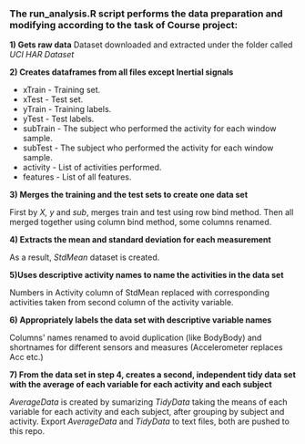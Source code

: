 ### The run_analysis.R script performs the data preparation and modifying according to the task of Course project:

**1) Gets raw data**
Dataset downloaded and extracted under the folder called *UCI HAR Dataset*

**2) Creates dataframes from all files except Inertial signals**

+ xTrain - Training set.
+ xTest - Test set.
+ yTrain - Training labels.
+ yTest - Test labels.
+ subTrain - The subject who performed the activity for each window sample. 
+ subTest - The subject who performed the activity for each window sample. 
+ activity - List of activities performed.
+ features - List of all features.

 
**3) Merges the training and the test sets to create one data set**

First by *X, y* and *sub*, merges train and test using row bind method.
Then all merged together using column bind method, some columns renamed.

**4) Extracts the mean and standard deviation for each measurement**

As a result, *StdMean* dataset is created.

**5)Uses descriptive activity names to name the activities in the data set**

Numbers in Activity column of StdMean replaced with corresponding activities taken from second column of the activity variable.

**6) Appropriately labels the data set with descriptive variable names**

Columns' names renamed to avoid duplication (like BodyBody) and shortnames for different sensors and measures (Accelerometer replaces Acc etc.)

**7) From the data set in step 4, creates a second, independent tidy data set with the average of each variable for each activity and each subject**

*AverageData* is created by sumarizing *TidyData* taking the means of each variable for each activity and each subject, after grouping by subject and activity.
Export *AverageData* and *TidyData* to text files, both are pushed to this repo.